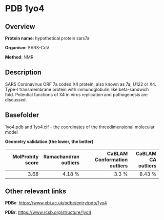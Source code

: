 # PDB 1yo4

## Overview

**Protein name**: hypothetical protein sars7a

**Organism**: SARS-CoV

**Method**: NMR

## Description

SARS Coronavirus ORF 7a coded X4 protein, also known as 7a, U122 or X4. Type-I transmembrane protein with immunoglobulin like beta-sandwich fold. Potential functions of X4 in virus replication and pathogenesis are discussed.

## Basefolder

1yo4.pdb and 1yo4.cif - the coordinates of the threedimensional molecular model




**Geometry validation (the lower, the better)**

|   |**MolProbity<br>score**| **Ramachandran<br>outliers** | **CaBLAM<br>Conformation outliers** | **CaBLAM<br>CA outliers** |
|---|-------------:|----------------:|----------------:|----------------:|
||  3.68|  4.18 %|3.3 %|8.43 %|


## Other relevant links 
**PDBe**:  https://www.ebi.ac.uk/pdbe/entry/pdb/1yo4
 
**PDBr**: https://www.rcsb.org/structure/1yo4 
